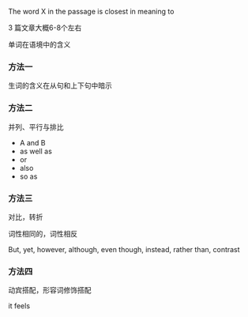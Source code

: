 The word X in the passage is closest in meaning to

3 篇文章大概6-8个左右

单词在语境中的含义



### 方法一

生词的含义在从句和上下句中暗示



### 方法二

并列、平行与排比

- A and B
- as well as 
- or 
- also
- so as



### 方法三

对比，转折

词性相同的，词性相反

But, yet, however, although, even though, instead, rather than, contrast



### 方法四

动宾搭配，形容词修饰搭配



it feels

